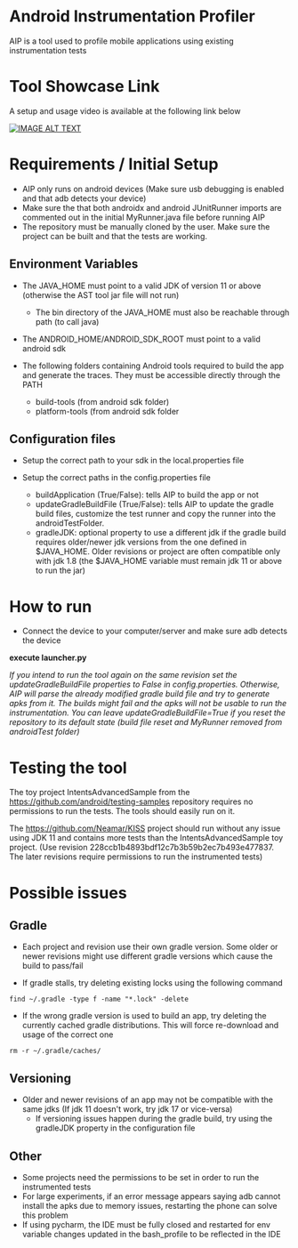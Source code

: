 # Android Instrumentation Profiler
AIP is a tool used to profile mobile applications using existing instrumentation tests

# Tool Showcase Link
A setup and usage video is available at the following link below

[![IMAGE ALT TEXT](https://i3.ytimg.com/vi/XMV-nxWjOQA/maxresdefault.jpg)](https://www.youtube.com/watch?v=XMV-nxWjOQA "Android Instrumentation Profiler")



# Requirements / Initial Setup
- AIP only runs on android devices (Make sure usb debugging is enabled and that adb detects your device)
- Make sure the that both androidx and android JUnitRunner imports are commented out in the initial MyRunner.java file before running AIP
- The repository must be manually cloned by the user. Make sure the project can be built and that the tests are working.

## Environment Variables
- The JAVA_HOME must point to a valid JDK of version 11 or above (otherwise the AST tool jar file will not run)
  - The bin directory of the JAVA_HOME must also be reachable through path (to call java)

- The ANDROID_HOME/ANDROID_SDK_ROOT must point to a valid android sdk
- The following folders containing Android tools required to build the app and generate the traces. They must be accessible directly through the PATH
  - build-tools (from android sdk folder)
  - platform-tools (from android sdk folder

## Configuration files
- Setup the correct path to your sdk in the local.properties file

- Setup the correct paths in the config.properties file
  - buildApplication (True/False): tells AIP to build the app or not
  - updateGradleBuildFile (True/False): tells AIP to update the gradle build files, customize the test runner and copy the runner into the androidTestFolder. 
  - gradleJDK: optional property to use a different jdk if the gradle build requires older/newer jdk versions from the one defined in $JAVA_HOME. Older revisions or project are often compatible only with jdk 1.8 (the $JAVA_HOME variable must remain jdk 11 or above to run the jar)

# How to run
- Connect the device to your computer/server and make sure adb detects the device

**execute launcher.py** 

*If you intend to run the tool again on the same revision set the updateGradleBuildFile properties to False in config.properties. Otherwise, AIP will parse the already modified gradle build file and try to generate apks from it. The builds might fail and the apks will not be usable to run the instrumentation. You can leave updateGradleBuildFile=True if you reset the repository to its default state (build file reset and MyRunner removed from androidTest folder)*

# Testing the tool
The toy project IntentsAdvancedSample from the https://github.com/android/testing-samples repository requires no permissions to run the tests. The tools should easily run on it.

The https://github.com/Neamar/KISS project should run without any issue using JDK 11 and contains more tests than the IntentsAdvancedSample toy project. (Use revision 228ccb1b4893bdf12c7b3b59b2ec7b493e477837. The later revisions require permissions to run the instrumented tests) 

# Possible issues
## Gradle
- Each project and revision use their own gradle version. Some older or newer revisions might use different gradle versions which cause the build to pass/fail

- If gradle stalls, try deleting existing locks using the following command
```
find ~/.gradle -type f -name "*.lock" -delete
```
- If the wrong gradle version is used to build an app, try deleting the currently cached gradle distributions. This will force re-download and usage of the correct one
```
rm -r ~/.gradle/caches/
```
## Versioning
- Older and newer revisions of an app may not be compatible with the same jdks (If jdk 11 doesn't work, try jdk 17 or vice-versa)
  - If versioning issues happen during the gradle build, try using the gradleJDK property in the configuration file  

## Other
- Some projects need the permissions to be set in order to run the instrumented tests
- For large experiments, if an error message appears saying adb cannot install the apks due to memory issues, restarting the phone can solve this problem
- If using pycharm, the IDE must be fully closed and restarted for env variable changes updated in the bash_profile to be reflected in the IDE
